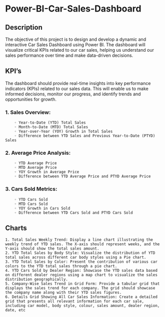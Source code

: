 # Power-BI-Car-Sales-Dashboard
## Description
The objective of this project is to design and develop a dynamic and interactive Car Sales Dashboard using Power BI. The dashboard will visualize critical KPIs related to our car sales, helping us understand our sales performance over time and make data-driven decisions.

## KPI’s
The dashboard should provide real-time insights into key performance indicators (KPIs) related to our sales data. This will enable us to make informed decisions, monitor our progress, and identify trends and opportunities for growth.
### 1. Sales Overview:
        ◦ Year-to-Date (YTD) Total Sales
        ◦ Month-to-Date (MTD) Total Sales
        ◦ Year-over-Year (YOY) Growth in Total Sales
        ◦ Difference between YTD Sales and Previous Year-to-Date (PTYD) Sales
### 2. Average Price Analysis:
        ◦ YTD Average Price
        ◦ MTD Average Price
        ◦ YOY Growth in Average Price
        ◦ Difference between YTD Average Price and PTYD Average Price
### 3. Cars Sold Metrics:
        ◦ YTD Cars Sold
        ◦ MTD Cars Sold
        ◦ YOY Growth in Cars Sold
        ◦ Difference between YTD Cars Sold and PTYD Cars Sold

## Charts

    1. Total Sales Weekly Trend: Display a line chart illustrating the weekly trend of YTD sales. The X-axis should represent weeks, and the Y-axis should show the total sales amount.
    2. YTD Total Sales by Body Style: Visualize the distribution of YTD total sales across different car body styles using a Pie chart.
    3. YTD Total Sales by Color: Present the contribution of various car colors to the YTD total sales through a pie chart.
    4. YTD Cars Sold by Dealer Region: Showcase the YTD sales data based on different dealer regions using a map chart to visualize the sales distribution geographically.
    5. Company-Wise Sales Trend in Grid Form: Provide a tabular grid that displays the sales trend for each company. The grid should showcase the company name along with their YTD sales figures.
    6. Details Grid Showing All Car Sales Information: Create a detailed grid that presents all relevant information for each car sale, including car model, body style, colour, sales amount, dealer region, date, etc
